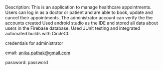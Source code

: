 Description: This is an application to manage healthcare appointments. Users can log in as a doctor or patient and are able to book, update and cancel their appointments. The administrator account can verify the the accounts created
Used android studio as the IDE and stored all data about users in the Firebase database. Used JUnit testing and integrated automated builds with CircleCI.


credentials for administrator

email: anika.pathak@gmail.com

password: password

